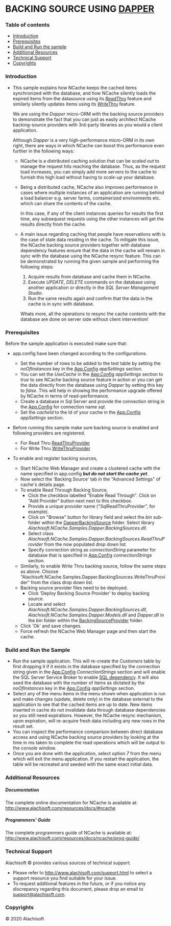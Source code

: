 # BACKING SOURCE USING [DAPPER](https://github.com/StackExchange/Dapper)

### Table of contents

* [Introduction](#introduction)
* [Prerequisites](#prerequisites)
* [Build and Run the sample](#build-and-run-the-sample)
* [Additional Resources](#additional-resources)
* [Technical Support](#technical-support)
* [Copyrights](#copyrights)

### Introduction

- This sample explains how NCache keeps the cached items synchronized with the database, and how NCache silently loads the expired items from the 
	datasource using its [*ReadThru*](https://www.alachisoft.com/resources/docs/ncache/prog-guide/read-through-caching.html) feature and similarly silently updates items using its [*WriteThru*](https://www.alachisoft.com/resources/docs/ncache/prog-guide/write-through-caching.html) feature. 
	
	We are using the *Dapper* micro-ORM with the backing source providers to demonstrate the fact that you can just as easily architect NCache backing-source providers with 3rd-party libraries as you would a client application. 

	Although *Dapper* is a very high-performance micro-ORM in its own right, there are ways in which NCache can boost this performance even further in the following ways:

	- 	NCache is a distributed caching solution that can be *scaled out* to manage the request hits reaching the database. Thus, as the request load increases, you can simply add more servers to the cache to furnish this high load without having to *scale-up* your database.

	- 	Being a distributed cache, NCache also improves performance in cases where multiple instances of an application are running behind a load balancer e.g. server farms, containerized environments etc. which can share the contents of the cache. 
	
		In this case, if any of the client instances queries for results the first time, any subsequest requests using the other instances will get the results directly from the cache.

	- 	A main issue regarding caching that people have reservations with is the case of stale data residing in the cache. To mitigate this issue, the NCache backing source providers together with database dependency features ensure that the data in the cache will remain in sync with the database using the NCache resync feature. This can be demonstrated by running the given sample and performing the following steps:

		1. Acquire results from database and cache them in NCache.
		1. Execute *UPDATE*, *DELETE* commands on the database using another application or directly in the *SQL Server Management Studio*.
		1. Run the same results again and confirm that the data in the cache is in sync with database.  

		Whats more, all the operations to resync the cache contents with the database are done on server side without client intervention!

	

### Prerequisites

Before the sample application is executed make sure that:

- app.config have been changed according to the configurations. 
	- Set the number of rows to be added to the test table by setting the *noOfInstances* key in the [App.Config](./ConsoleUI/App.Config) *appSettings* section. 
    - You can set the *UseCache* in the [App.Config](./ConsoleUI/App.Config) *appSettings* section to *true* to see NCache backing source feature in action or you can get the data directly from the database using *Dapper* by setting this key to *false*. This will help in showing the performance upgrade offered by NCache in terms of read-performance. 
    - Create a database in Sql Server and provide the connection string in the [App.Config](./ConsoleUI/App.Config) for connection name *sql*.
    - Set the *cacheId* to the Id of your cache in the [App.Config](./ConsoleUI/App.Config) *appSettings* section.

- Before running this sample make sure backing source is enabled and following providers are registered.
	- For Read Thru
		[ReadThruProvider](./DapperBackingSource/ReadThruProvider.cs)
	- For Write Thru
		[WriteThruProvider](./DapperBackingSource/WriteThruProvider.cs)
		
- To enable and register backing sources,
	- Start NCache Web Manager and create a clustered cache with the name specified in app.config ***but do not start the cache yet***. 
	- Now select the 'Backing Source' tab in the "Advanced Settings" of cache's details page. 
	- To enable Read Through Backing Source,
		- Click the checkbox labelled "Enable Read Through". Click on "Add Provider" button next next to this checkbox.
		- Provide a unique provider name ("SqlReadThruProvider", for example).
		- Click on "Browse" button for library field and select the *bin* sub-folder within the [DapperBackingSource](./DapperBackingSource/) folder. Select library *Alachisoft.NCache.Samples.Dapper.BackingSources.dll*.
		- Select class *Alachisoft.NCache.Samples.Dapper.BackingSources.ReadThruProvider* from the now populated drop down list.
		- Specify connection string as *connectionString* parameter for database that is specified in [App.Config](./ConsoleUI/App.Config) *connectionStrings* section. 
	- Similarly, to enable Write Thru backing source, follow the same steps as above. Choose "Alachisoft.NCache.Samples.Dapper.BackingSources.WriteThruProvider" from the class drop down list.
	- Backing source provider files need to be deployed.
		- Click 'Deploy Backing Source Provider' to deploy backing source. 
		- Locate and select *Alachisoft.NCache.Samples.Dapper.BackingSources.dll*, *Alachisoft.NCache.Samples.Dapper.Models.dll* and *Dapper.dll* in the *bin* folder within the [BackingSourceProvider](./DapperBackingSource/ReadThruProvider/) folder.
	- Click 'Ok' and save changes.
	- Force refresh the NCache Web Manager page and then start the cache.

### Build and Run the Sample
    
- Run the sample application. This will re-create the *Customers* table by first dropping it if it exists in the database specified by the connection string given in the [App.Config](./ConsoleUI/App.Config) *ConnectionStrings* section and will enable the SQL Server Service Broker to enable [SQL dependency](https://www.alachisoft.com/resources/docs/ncache/prog-guide/sql-dependency.html). It will also seed the database with the number of items as dictated by the *noOfInstances* key in the [App.Config](./ConsoleUI/App.Config) *appSettings* section.
- Select any of the menu items in the menu shown when application is run and make changes (update, delete only) in the database external to the application to see that the cached items are up to date. New items inserted in cache do not invalidate data through database dependencies so you still need expirations. However, the NCache resync mechanism, upon expiration, will re-acquire fresh data including any new rows in the result set.
- You can inspect the performance comparison between direct database access and using NCache backing source providers by looking at the time in ms taken to complete the read operations which will be output to the console window.
- Once you are done with the application, select option *7* from the menu which will exit the menu application. If you restart the application, the table will be recreated and seeded with the same exact initial data.

### Additional Resources

##### Documentation
The complete online documentation for NCache is available at:
http://www.alachisoft.com/resources/docs/#ncache

##### Programmers' Guide
The complete programmers guide of NCache is available at:
http://www.alachisoft.com/resources/docs/ncache/prog-guide/

### Technical Support

Alachisoft &copy; provides various sources of technical support. 

- Please refer to http://www.alachisoft.com/support.html to select a support resource you find suitable for your issue.
- To request additional features in the future, or if you notice any discrepancy regarding this document, please drop an email to [support@alachisoft.com](mailto:support@alachisoft.com).

### Copyrights

&copy; 2020 Alachisoft 

